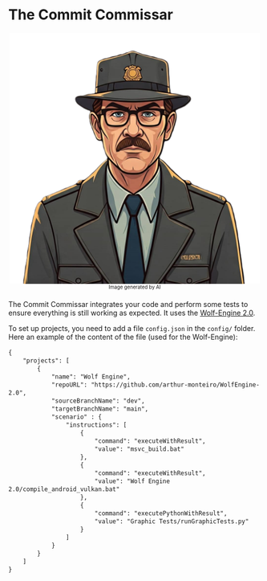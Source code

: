 # The Commit Commissar

<p align="center">
  <img src="./commissar.png"  width="500"/>
</p>
<p align="center" style="margin-top: -20px;">
    <sub><sup>Image generated by AI</sup></sub>
</p>

The Commit Commissar integrates your code and perform some tests to ensure everything is still working as expected.
It uses the [Wolf-Engine 2.0](https://github.com/arthur-monteiro/WolfEngine-2.0).

To set up projects, you need to add a file `config.json` in the `config/` folder. Here an example of the content of the file (used for the Wolf-Engine):

```
{
    "projects": [
        {
            "name": "Wolf Engine",
            "repoURL": "https://github.com/arthur-monteiro/WolfEngine-2.0",
            "sourceBranchName": "dev",
            "targetBranchName": "main",
            "scenario" : {
                "instructions": [
                    {
                        "command": "executeWithResult",
                        "value": "msvc_build.bat"
                    },
                    {
                        "command": "executeWithResult",
                        "value": "Wolf Engine 2.0/compile_android_vulkan.bat"
                    },
                    {
                        "command": "executePythonWithResult",
                        "value": "Graphic Tests/runGraphicTests.py"
                    }
                ]
            }
        }
    ]
}
```